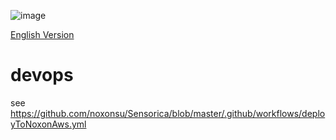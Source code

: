 ![image](https://github.com/noxonsu/Sensorica/assets/2914674/79edffe7-aff4-4d77-82f1-d61bbb765026)

[English Version](./docs/readme.md)

# devops
see https://github.com/noxonsu/Sensorica/blob/master/.github/workflows/deployToNoxonAws.yml
